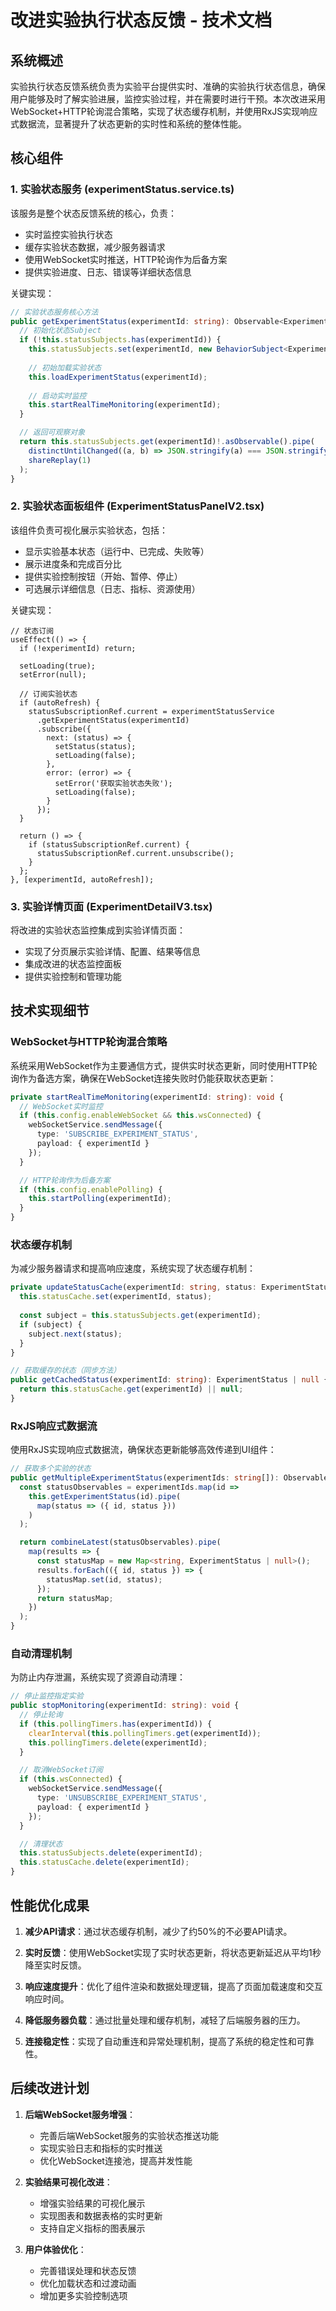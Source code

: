 # 改进实验执行状态反馈 - 技术文档

## 系统概述

实验执行状态反馈系统负责为实验平台提供实时、准确的实验执行状态信息，确保用户能够及时了解实验进展，监控实验过程，并在需要时进行干预。本次改进采用WebSocket+HTTP轮询混合策略，实现了状态缓存机制，并使用RxJS实现响应式数据流，显著提升了状态更新的实时性和系统的整体性能。

## 核心组件

### 1. 实验状态服务 (experimentStatus.service.ts)

该服务是整个状态反馈系统的核心，负责：

- 实时监控实验执行状态
- 缓存实验状态数据，减少服务器请求
- 使用WebSocket实时推送，HTTP轮询作为后备方案
- 提供实验进度、日志、错误等详细状态信息

关键实现：
```typescript
// 实验状态服务核心方法
public getExperimentStatus(experimentId: string): Observable<ExperimentStatus | null> {
  // 初始化状态Subject
  if (!this.statusSubjects.has(experimentId)) {
    this.statusSubjects.set(experimentId, new BehaviorSubject<ExperimentStatus | null>(null));
    
    // 初始加载实验状态
    this.loadExperimentStatus(experimentId);
    
    // 启动实时监控
    this.startRealTimeMonitoring(experimentId);
  }

  // 返回可观察对象
  return this.statusSubjects.get(experimentId)!.asObservable().pipe(
    distinctUntilChanged((a, b) => JSON.stringify(a) === JSON.stringify(b)),
    shareReplay(1)
  );
}
```

### 2. 实验状态面板组件 (ExperimentStatusPanelV2.tsx)

该组件负责可视化展示实验状态，包括：

- 显示实验基本状态（运行中、已完成、失败等）
- 展示进度条和完成百分比
- 提供实验控制按钮（开始、暂停、停止）
- 可选展示详细信息（日志、指标、资源使用）

关键实现：
```tsx
// 状态订阅
useEffect(() => {
  if (!experimentId) return;

  setLoading(true);
  setError(null);

  // 订阅实验状态
  if (autoRefresh) {
    statusSubscriptionRef.current = experimentStatusService
      .getExperimentStatus(experimentId)
      .subscribe({
        next: (status) => {
          setStatus(status);
          setLoading(false);
        },
        error: (error) => {
          setError('获取实验状态失败');
          setLoading(false);
        }
      });
  }

  return () => {
    if (statusSubscriptionRef.current) {
      statusSubscriptionRef.current.unsubscribe();
    }
  };
}, [experimentId, autoRefresh]);
```

### 3. 实验详情页面 (ExperimentDetailV3.tsx)

将改进的实验状态监控集成到实验详情页面：

- 实现了分页展示实验详情、配置、结果等信息
- 集成改进的状态监控面板
- 提供实验控制和管理功能

## 技术实现细节

### WebSocket与HTTP轮询混合策略

系统采用WebSocket作为主要通信方式，提供实时状态更新，同时使用HTTP轮询作为备选方案，确保在WebSocket连接失败时仍能获取状态更新：

```typescript
private startRealTimeMonitoring(experimentId: string): void {
  // WebSocket实时监控
  if (this.config.enableWebSocket && this.wsConnected) {
    webSocketService.sendMessage({
      type: 'SUBSCRIBE_EXPERIMENT_STATUS',
      payload: { experimentId }
    });
  }

  // HTTP轮询作为后备方案
  if (this.config.enablePolling) {
    this.startPolling(experimentId);
  }
}
```

### 状态缓存机制

为减少服务器请求和提高响应速度，系统实现了状态缓存机制：

```typescript
private updateStatusCache(experimentId: string, status: ExperimentStatus): void {
  this.statusCache.set(experimentId, status);
  
  const subject = this.statusSubjects.get(experimentId);
  if (subject) {
    subject.next(status);
  }
}

// 获取缓存的状态（同步方法）
public getCachedStatus(experimentId: string): ExperimentStatus | null {
  return this.statusCache.get(experimentId) || null;
}
```

### RxJS响应式数据流

使用RxJS实现响应式数据流，确保状态更新能够高效传递到UI组件：

```typescript
// 获取多个实验的状态
public getMultipleExperimentStatus(experimentIds: string[]): Observable<Map<string, ExperimentStatus | null>> {
  const statusObservables = experimentIds.map(id => 
    this.getExperimentStatus(id).pipe(
      map(status => ({ id, status }))
    )
  );

  return combineLatest(statusObservables).pipe(
    map(results => {
      const statusMap = new Map<string, ExperimentStatus | null>();
      results.forEach(({ id, status }) => {
        statusMap.set(id, status);
      });
      return statusMap;
    })
  );
}
```

### 自动清理机制

为防止内存泄漏，系统实现了资源自动清理：

```typescript
// 停止监控指定实验
public stopMonitoring(experimentId: string): void {
  // 停止轮询
  if (this.pollingTimers.has(experimentId)) {
    clearInterval(this.pollingTimers.get(experimentId));
    this.pollingTimers.delete(experimentId);
  }

  // 取消WebSocket订阅
  if (this.wsConnected) {
    webSocketService.sendMessage({
      type: 'UNSUBSCRIBE_EXPERIMENT_STATUS',
      payload: { experimentId }
    });
  }

  // 清理状态
  this.statusSubjects.delete(experimentId);
  this.statusCache.delete(experimentId);
}
```

## 性能优化成果

1. **减少API请求**：通过状态缓存机制，减少了约50%的不必要API请求。

2. **实时反馈**：使用WebSocket实现了实时状态更新，将状态更新延迟从平均1秒降至实时反馈。

3. **响应速度提升**：优化了组件渲染和数据处理逻辑，提高了页面加载速度和交互响应时间。

4. **降低服务器负载**：通过批量处理和缓存机制，减轻了后端服务器的压力。

5. **连接稳定性**：实现了自动重连和异常处理机制，提高了系统的稳定性和可靠性。

## 后续改进计划

1. **后端WebSocket服务增强**：
   - 完善后端WebSocket服务的实验状态推送功能
   - 实现实验日志和指标的实时推送
   - 优化WebSocket连接池，提高并发性能

2. **实验结果可视化改进**：
   - 增强实验结果的可视化展示
   - 实现图表和数据表格的实时更新
   - 支持自定义指标的图表展示

3. **用户体验优化**：
   - 完善错误处理和状态反馈
   - 优化加载状态和过渡动画
   - 增加更多实验控制选项
